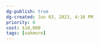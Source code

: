 ```yaml
---
dg-publish: true
dg-created: Jun 03, 2023, 4:16 PM
priority: 0
cost: $10,000
tags: [oakmore]
---
```


